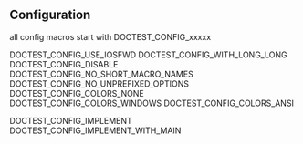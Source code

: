 ## Configuration

all config macros start with DOCTEST_CONFIG_xxxxx

DOCTEST_CONFIG_USE_IOSFWD
DOCTEST_CONFIG_WITH_LONG_LONG
DOCTEST_CONFIG_DISABLE
DOCTEST_CONFIG_NO_SHORT_MACRO_NAMES
DOCTEST_CONFIG_NO_UNPREFIXED_OPTIONS
DOCTEST_CONFIG_COLORS_NONE
DOCTEST_CONFIG_COLORS_WINDOWS
DOCTEST_CONFIG_COLORS_ANSI

DOCTEST_CONFIG_IMPLEMENT
DOCTEST_CONFIG_IMPLEMENT_WITH_MAIN


